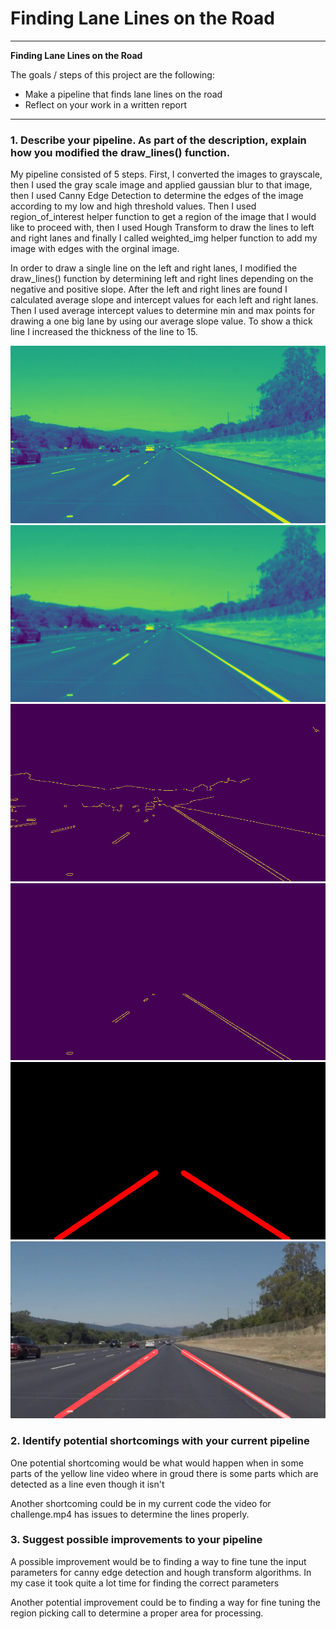 # **Finding Lane Lines on the Road** 

---

**Finding Lane Lines on the Road**

The goals / steps of this project are the following:
* Make a pipeline that finds lane lines on the road
* Reflect on your work in a written report


[//]: # (Image References)

[image1]: ./test_images_output/grayscale.jpg "Grayscale"
[image2]: ./test_images_output/gaussianBlur.jpg "Gaussian Blur"
[image3]: ./test_images_output/canny.jpg "Canny"
[image4]: ./test_images_output/regionOfInterest.jpg "Region Of Interest"
[image5]: ./test_images_output/houghLines.jpg "Hough Lines"
[image6]: ./test_images_output/weightedImg.jpg "Weighted Image"

---

### 1. Describe your pipeline. As part of the description, explain how you modified the draw_lines() function.

My pipeline consisted of 5 steps. First, I converted the images to grayscale, then I used the gray scale image and applied gaussian blur to that image, then I used Canny Edge Detection to determine the edges of the image according to my low and high threshold values. Then I used region_of_interest helper function to get a region of the image that I would like to proceed with, then I used Hough Transform to draw the lines to left and right lanes and finally I called weighted_img helper function to add my image with edges with the orginal image.

In order to draw a single line on the left and right lanes, I modified the draw_lines() function by determining left and right lines depending on the negative and positive slope. After the left and right lines are found I calculated average slope and intercept values for each left and right lanes. Then I used average intercept values to determine min and max points for drawing a one big lane by using our average slope value. To show a thick line I increased the thickness of the line to 15.

![alt text][image1]
![alt text][image2]
![alt text][image3]
![alt text][image4]
![alt text][image5]
![alt text][image6]


### 2. Identify potential shortcomings with your current pipeline

One potential shortcoming would be what would happen when in some parts of the yellow line video where in groud there is some parts which are detected as a line even though it isn't 

Another shortcoming could be in my current code the video for challenge.mp4 has issues to determine the lines properly.


### 3. Suggest possible improvements to your pipeline

A possible improvement would be to finding a way to fine tune the input parameters for canny edge detection and hough transform algorithms. In my case it took quite a lot time for finding the correct parameters

Another potential improvement could be to finding a way for fine tuning the region picking call to determine a proper area for processing.
